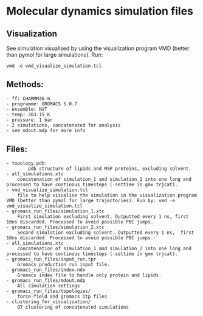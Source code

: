 # Molecular dynamics simulation files

## Visualization
See simulation visualised by using the visualization program VMD (better than pymol for large simulations). Run:
``` 
vmd -e vmd_visualize_simulation.tcl
```

## Methods: 
    - ff: CHARMM36-m 
    - programme: GROMACS 5.0.7
    - ensemble: NVT
    - temp: 303.15 K
    - pressure: 1 bar
    - 2 simulations, concatenated for analysis
    - see mdout.mdp for more info


## Files: 
    - topology.pdb: 
            pdb structure of lipids and MSP proteins, excluding solvent. 
    - all_simulations.xtc
        concatenation of simulation_1 and simulation_2 into one long and processed to have continous timesteps (-settime in gmx trjcat). 
    - vmd_visualize_simulation.tcl
        file to help visualise the simulation in the visualization program VMD (better than pymol for large trajectories). Run by: vmd -e vmd_visualize_simulation.tcl
    - gromacs_run_files/simulation_1.xtc
        First simulation excluding solvent. Outputted every 1 ns, first 10ns discarded. Processed to avoid possible PBC jumps. 
    - gromacs_run_files/simulation_2.xtc
        Second simulation excluding solvent. Outputted every 1 ns,  first 10ns discarded. Processed to avoid possible PBC jumps.·
    - all_simulations.xtc
        concatenation of simulation_1 and simulation_2 into one long and processed to have continous timesteps (-settime in gmx trjcat). 
    - gromacs_run_files/input_run.tpr
        Gromacs production run input file. 
    - gromacs_run_files/index.ndx 
        Gromacs index file to handle only protein and lipids. 
    - gromacs_run_files/mdout.mdp
        All simulation settings 
    - gromacs_run_files/topologies/ 
        force-field and gromacs itp files
    - clustering_for_visualisation/
        QT clustering of concatenated simulations 
        
